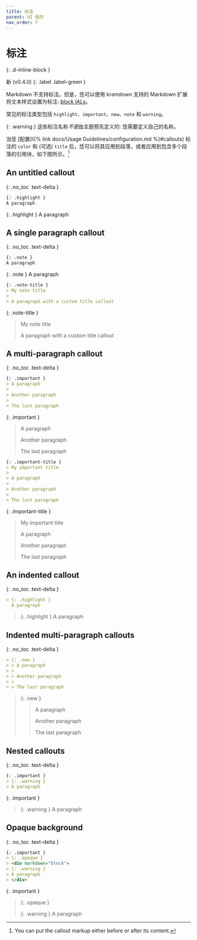 ```yaml
---
title: 标注
parent: UI 组件
nav_order: 7
---
```


# 标注
{: .d-inline-block }

新 (v0.4.0)
{: .label .label-green }

Markdown 不支持标注。但是，恁可以使用 kramdown 支持的 Markdown 扩展将文本样式设置为标注: [*block IALs*](https://kramdown.gettalong.org/quickref.html#block-attributes)。

常见的标注类型包括 `highlight`、`important`、`new`、`note` 和 `warning`。

{: .warning }
这些标注名称*不是*由主题预先定义的: 恁需要定义自己的名称。

当恁 [配置]({% link docs/Usage Guidelines/configuration.md %}#callouts) 标注的 `color` 和 (可选) `title` 后，恁可以将其应用到段落，或者应用到包含多个段落的引用块，如下图所示。[^postfix]

[^postfix]:
    You can put the callout markup either before or after its content.

## An untitled callout
{: .no_toc .text-delta }

```markdown
{: .highlight }
A paragraph
```

{: .highlight }
A paragraph


## A single paragraph callout
{: .no_toc .text-delta }

```markdown
{: .note }
A paragraph
```

{: .note }
A paragraph

```markdown
{: .note-title }
> My note title
>
> A paragraph with a custom title callout
```

{: .note-title }
> My note title
>
> A paragraph with a custom title callout

## A multi-paragraph callout
{: .no_toc .text-delta }

```markdown
{: .important }
> A paragraph
>
> Another paragraph
>
> The last paragraph
```

{: .important }
> A paragraph
>
> Another paragraph
>
> The last paragraph

```markdown
{: .important-title }
> My important title
>
> A paragraph
>
> Another paragraph
>
> The last paragraph
```

{: .important-title }
> My important title
>
> A paragraph
>
> Another paragraph
>
> The last paragraph

## An indented callout
{: .no_toc .text-delta }

```markdown
> {: .highlight }
  A paragraph
```

> {: .highlight }
  A paragraph

## Indented multi-paragraph callouts
{: .no_toc .text-delta }

```markdown
> {: .new }
> > A paragraph
> >
> > Another paragraph
> >
> > The last paragraph
```

> {: .new }
> > A paragraph
> >
> > Another paragraph
> >
> > The last paragraph


## Nested callouts
{: .no_toc .text-delta }

```markdown
{: .important }
> {: .warning }
> A paragraph
```

{: .important }
> {: .warning }
> A paragraph

## Opaque background
{: .no_toc .text-delta }

```markdown
{: .important }
> {: .opaque }
> <div markdown="block">
> {: .warning }
> A paragraph
> </div>
```

{: .important }
> {: .opaque }
> <div markdown="block">
> {: .warning }
> A paragraph
> </div>
